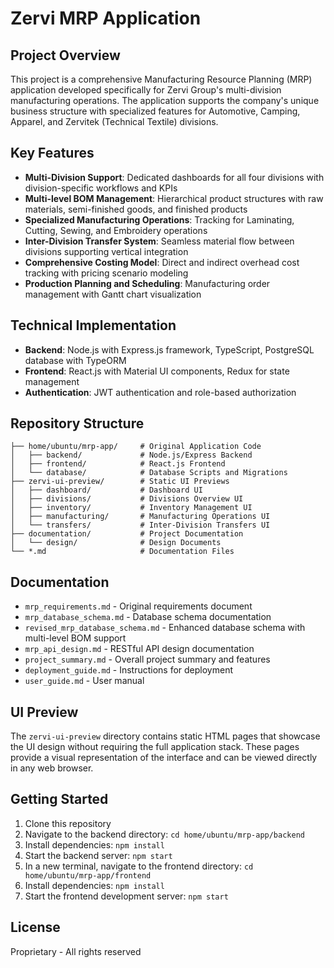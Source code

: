 # Zervi MRP Application

## Project Overview

This project is a comprehensive Manufacturing Resource Planning (MRP) application developed specifically for Zervi Group's multi-division manufacturing operations. The application supports the company's unique business structure with specialized features for Automotive, Camping, Apparel, and Zervitek (Technical Textile) divisions.

## Key Features

- **Multi-Division Support**: Dedicated dashboards for all four divisions with division-specific workflows and KPIs
- **Multi-level BOM Management**: Hierarchical product structures with raw materials, semi-finished goods, and finished products
- **Specialized Manufacturing Operations**: Tracking for Laminating, Cutting, Sewing, and Embroidery operations
- **Inter-Division Transfer System**: Seamless material flow between divisions supporting vertical integration
- **Comprehensive Costing Model**: Direct and indirect overhead cost tracking with pricing scenario modeling
- **Production Planning and Scheduling**: Manufacturing order management with Gantt chart visualization

## Technical Implementation

- **Backend**: Node.js with Express.js framework, TypeScript, PostgreSQL database with TypeORM
- **Frontend**: React.js with Material UI components, Redux for state management
- **Authentication**: JWT authentication and role-based authorization

## Repository Structure

```shell
├── home/ubuntu/mrp-app/     # Original Application Code
│   ├── backend/             # Node.js/Express Backend
│   ├── frontend/            # React.js Frontend
│   └── database/            # Database Scripts and Migrations
├── zervi-ui-preview/        # Static UI Previews
│   ├── dashboard/           # Dashboard UI
│   ├── divisions/           # Divisions Overview UI
│   ├── inventory/           # Inventory Management UI
│   ├── manufacturing/       # Manufacturing Operations UI
│   └── transfers/           # Inter-Division Transfers UI
├── documentation/           # Project Documentation
│   └── design/              # Design Documents
└── *.md                     # Documentation Files
```

## Documentation

- `mrp_requirements.md` - Original requirements document
- `mrp_database_schema.md` - Database schema documentation
- `revised_mrp_database_schema.md` - Enhanced database schema with multi-level BOM support
- `mrp_api_design.md` - RESTful API design documentation
- `project_summary.md` - Overall project summary and features
- `deployment_guide.md` - Instructions for deployment
- `user_guide.md` - User manual

## UI Preview

The `zervi-ui-preview` directory contains static HTML pages that showcase the UI design without requiring the full application stack. These pages provide a visual representation of the interface and can be viewed directly in any web browser.

## Getting Started

1. Clone this repository
2. Navigate to the backend directory: `cd home/ubuntu/mrp-app/backend`
3. Install dependencies: `npm install`
4. Start the backend server: `npm start`
5. In a new terminal, navigate to the frontend directory: `cd home/ubuntu/mrp-app/frontend`
6. Install dependencies: `npm install`
7. Start the frontend development server: `npm start`

## License

Proprietary - All rights reserved

